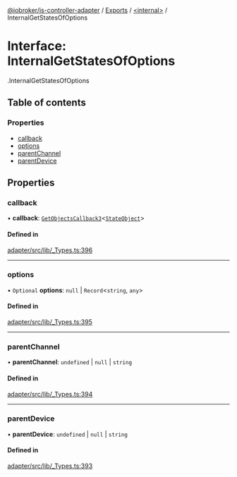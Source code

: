 [@iobroker/js-controller-adapter](../README.md) / [Exports](../modules.md) / [<internal\>](../modules/internal_.md) / InternalGetStatesOfOptions

# Interface: InternalGetStatesOfOptions

[<internal>](../modules/internal_.md).InternalGetStatesOfOptions

## Table of contents

### Properties

- [callback](internal_.InternalGetStatesOfOptions.md#callback)
- [options](internal_.InternalGetStatesOfOptions.md#options)
- [parentChannel](internal_.InternalGetStatesOfOptions.md#parentchannel)
- [parentDevice](internal_.InternalGetStatesOfOptions.md#parentdevice)

## Properties

### callback

• **callback**: [`GetObjectsCallback3`](../modules/internal_.md#getobjectscallback3)<[`StateObject`](internal_.StateObject.md)\>

#### Defined in

[adapter/src/lib/_Types.ts:396](https://github.com/ioBroker/ioBroker.js-controller/blob/f8686615/packages/adapter/src/lib/_Types.ts#L396)

___

### options

• `Optional` **options**: ``null`` \| `Record`<`string`, `any`\>

#### Defined in

[adapter/src/lib/_Types.ts:395](https://github.com/ioBroker/ioBroker.js-controller/blob/f8686615/packages/adapter/src/lib/_Types.ts#L395)

___

### parentChannel

• **parentChannel**: `undefined` \| ``null`` \| `string`

#### Defined in

[adapter/src/lib/_Types.ts:394](https://github.com/ioBroker/ioBroker.js-controller/blob/f8686615/packages/adapter/src/lib/_Types.ts#L394)

___

### parentDevice

• **parentDevice**: `undefined` \| ``null`` \| `string`

#### Defined in

[adapter/src/lib/_Types.ts:393](https://github.com/ioBroker/ioBroker.js-controller/blob/f8686615/packages/adapter/src/lib/_Types.ts#L393)
